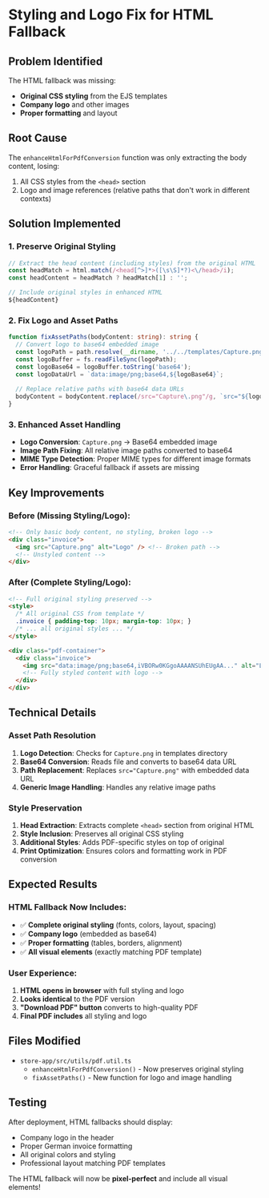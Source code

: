 # Styling and Logo Fix for HTML Fallback

## Problem Identified
The HTML fallback was missing:
- **Original CSS styling** from the EJS templates
- **Company logo** and other images
- **Proper formatting** and layout

## Root Cause
The `enhanceHtmlForPdfConversion` function was only extracting the body content, losing:
1. All CSS styles from the `<head>` section
2. Logo and image references (relative paths that don't work in different contexts)

## Solution Implemented

### 1. Preserve Original Styling
```typescript
// Extract the head content (including styles) from the original HTML
const headMatch = html.match(/<head[^>]*>([\s\S]*?)<\/head>/i);
const headContent = headMatch ? headMatch[1] : '';

// Include original styles in enhanced HTML
${headContent}
```

### 2. Fix Logo and Asset Paths
```typescript
function fixAssetPaths(bodyContent: string): string {
  // Convert logo to base64 embedded image
  const logoPath = path.resolve(__dirname, '../../templates/Capture.png');
  const logoBuffer = fs.readFileSync(logoPath);
  const logoBase64 = logoBuffer.toString('base64');
  const logoDataUrl = `data:image/png;base64,${logoBase64}`;
  
  // Replace relative paths with base64 data URLs
  bodyContent = bodyContent.replace(/src="Capture\.png"/g, `src="${logoDataUrl}"`);
}
```

### 3. Enhanced Asset Handling
- **Logo Conversion**: `Capture.png` → Base64 embedded image
- **Image Path Fixing**: All relative image paths converted to base64
- **MIME Type Detection**: Proper MIME types for different image formats
- **Error Handling**: Graceful fallback if assets are missing

## Key Improvements

### Before (Missing Styling/Logo):
```html
<!-- Only basic body content, no styling, broken logo -->
<div class="invoice">
  <img src="Capture.png" alt="Logo" /> <!-- Broken path -->
  <!-- Unstyled content -->
</div>
```

### After (Complete Styling/Logo):
```html
<!-- Full original styling preserved -->
<style>
  /* All original CSS from template */
  .invoice { padding-top: 10px; margin-top: 10px; }
  /* ... all original styles ... */
</style>

<div class="pdf-container">
  <div class="invoice">
    <img src="data:image/png;base64,iVBORw0KGgoAAAANSUhEUgAA..." alt="Logo" />
    <!-- Fully styled content with logo -->
  </div>
</div>
```

## Technical Details

### Asset Path Resolution
1. **Logo Detection**: Checks for `Capture.png` in templates directory
2. **Base64 Conversion**: Reads file and converts to base64 data URL
3. **Path Replacement**: Replaces `src="Capture.png"` with embedded data URL
4. **Generic Image Handling**: Handles any relative image paths

### Style Preservation
1. **Head Extraction**: Extracts complete `<head>` section from original HTML
2. **Style Inclusion**: Preserves all original CSS styling
3. **Additional Styles**: Adds PDF-specific styles on top of original
4. **Print Optimization**: Ensures colors and formatting work in PDF conversion

## Expected Results

### HTML Fallback Now Includes:
- ✅ **Complete original styling** (fonts, colors, layout, spacing)
- ✅ **Company logo** (embedded as base64)
- ✅ **Proper formatting** (tables, borders, alignment)
- ✅ **All visual elements** (exactly matching PDF template)

### User Experience:
1. **HTML opens in browser** with full styling and logo
2. **Looks identical** to the PDF version
3. **"Download PDF" button** converts to high-quality PDF
4. **Final PDF includes** all styling and logo

## Files Modified
- `store-app/src/utils/pdf.util.ts`
  - `enhanceHtmlForPdfConversion()` - Now preserves original styling
  - `fixAssetPaths()` - New function for logo and image handling

## Testing
After deployment, HTML fallbacks should display:
- Company logo in the header
- Proper German invoice formatting
- All original colors and styling
- Professional layout matching PDF templates

The HTML fallback will now be **pixel-perfect** and include all visual elements!
